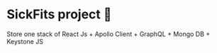 # SickFits project 🚀
Store one stack of React Js + Apollo Client + GraphQL + Mongo DB + Keystone JS
